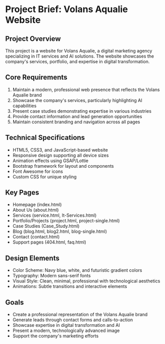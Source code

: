 # Project Brief: Volans Aqualie Website

## Project Overview
This project is a website for Volans Aqualie, a digital marketing agency specializing in IT services and AI solutions. The website showcases the company's services, portfolio, and expertise in digital transformation.

## Core Requirements
1. Maintain a modern, professional web presence that reflects the Volans Aqualie brand
2. Showcase the company's services, particularly highlighting AI capabilities
3. Present case studies demonstrating expertise in various industries
4. Provide contact information and lead generation opportunities
5. Maintain consistent branding and navigation across all pages

## Technical Specifications
- HTML5, CSS3, and JavaScript-based website
- Responsive design supporting all device sizes
- Animation effects using GSAP/Lottie
- Bootstrap framework for layout and components
- Font Awesome for icons
- Custom CSS for unique styling

## Key Pages
- Homepage (index.html)
- About Us (about.html)
- Services (service.html, It-Services.html)
- Portfolio/Projects (project.html, project-single.html)
- Case Studies (Case_Study.html)
- Blog (blog.html, blog2.html, blog-single.html)
- Contact (contact.html)
- Support pages (404.html, faq.html)

## Design Elements
- Color Scheme: Navy blue, white, and futuristic gradient colors
- Typography: Modern sans-serif fonts
- Visual Style: Clean, minimal, professional with technological aesthetics
- Animations: Subtle transitions and interactive elements

## Goals
- Create a professional representation of the Volans Aqualie brand
- Generate leads through contact forms and calls-to-action
- Showcase expertise in digital transformation and AI
- Present a modern, technologically advanced image
- Support the company's marketing efforts 